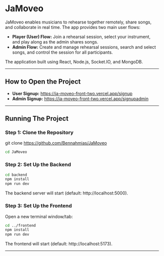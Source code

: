 # JaMoveo
JaMoveo enables musicians to rehearse together remotely, share songs, and collaborate in real time. The app provides two main user flows:

- **Player (User) Flow:** Join a rehearsal session, select your instrument, and play along as the admin shares songs.
- **Admin Flow:** Create and manage rehearsal sessions, search and select songs, and control the session for all participants.

The application built using React, Node.js, Socket.IO, and MongoDB.

---

## How to Open the Project

- **User Signup:** https://ja-moveo-front-two.vercel.app/signup
- **Admin Signup:** https://ja-moveo-front-two.vercel.app/signupadmin

---

## Running The Project

### Step 1: Clone the Repository


git clone https://github.com/Bennahmias/JaMoveo
```sh
cd JaMoveo
```

### Step 2: Set Up the Backend

```sh
cd backend
npm install
npm run dev
```
The backend server will start (default: http://localhost:5000).

### Step 3: Set Up the Frontend

Open a new terminal window/tab:

```sh
cd ../frontend
npm install
npm run dev
```
The frontend will start (default: http://localhost:5173).

---
